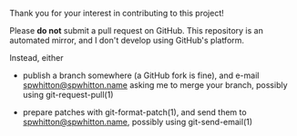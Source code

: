 Thank you for your interest in contributing to this project!

Please **do not** submit a pull request on GitHub.  This repository is
an automated mirror, and I don't develop using GitHub's platform.

Instead, either

- publish a branch somewhere (a GitHub fork is fine), and e-mail
  <spwhitton@spwhitton.name> asking me to merge your branch, possibly
  using git-request-pull(1)

- prepare patches with git-format-patch(1), and send them to
  <spwhitton@spwhitton.name>, possibly using git-send-email(1)
